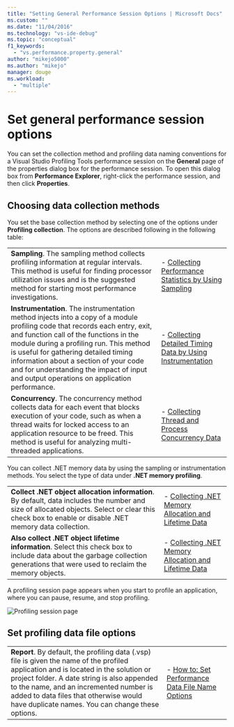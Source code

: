 ```yaml
---
title: "Setting General Performance Session Options | Microsoft Docs"
ms.custom: ""
ms.date: "11/04/2016"
ms.technology: "vs-ide-debug"
ms.topic: "conceptual"
f1_keywords: 
  - "vs.performance.property.general"
author: "mikejo5000"
ms.author: "mikejo"
manager: douge
ms.workload: 
  - "multiple"
---
```

# Set general performance session options

You can set the collection method and profiling data naming conventions for a Visual Studio Profiling Tools performance session on the **General** page of the properties dialog box for the performance session. To open this dialog box from **Performance Explorer**, right-click the performance session, and then click **Properties**.

## Choosing data collection methods

You set the base collection method by selecting one of the options under **Profiling collection**. The options are described following in the following table:

|||
|-|-|
|**Sampling**. The sampling method collects profiling information at regular intervals. This method is useful for finding processor utilization issues and is the suggested method for starting most performance investigations.|- [Collecting Performance Statistics by Using Sampling](../profiling/collecting-performance-statistics-by-using-sampling.md)|
|**Instrumentation**. The instrumentation method injects into a copy of a module profiling code that records each entry, exit, and function call of the functions in the module during a profiling run. This method is useful for gathering detailed timing information about a section of your code and for understanding the impact of input and output operations on application performance.|- [Collecting Detailed Timing Data by Using Instrumentation](../profiling/collecting-detailed-timing-data-by-using-instrumentation.md)|
|**Concurrency**. The concurrency method collects data for each event that blocks execution of your code, such as when a thread waits for locked access to an application resource to be freed. This method is useful for analyzing multi-threaded applications.|- [Collecting Thread and Process Concurrency Data](../profiling/collecting-thread-and-process-concurrency-data.md)|

 You can collect .NET memory data by using the sampling or instrumentation methods. You select the type of data under **.NET memory profiling**.

|||
|-|-|
|**Collect .NET object allocation information**. By default, data includes the number and size of allocated objects. Select or clear this check box to enable or disable .NET memory data collection. |- [Collecting .NET Memory Allocation and Lifetime Data](../profiling/collecting-dotnet-memory-allocation-and-lifetime-data.md)|
|**Also collect .NET object lifetime information**. Select this check box to include data about the garbage collection generations that were used to reclaim the memory objects.|- [Collecting .NET Memory Allocation and Lifetime Data](../profiling/collecting-dotnet-memory-allocation-and-lifetime-data.md)  |

 A profiling session page appears when you start to profile an application, where you can pause, resume, and stop profiling.

 ![Profiling session page](../profiling/media/prof_profilingsessionpage.png "PROF_ProfilingSessionPage")

## Set profiling data file options

|||
|-|-|
|**Report**. By default, the profiling data (.vsp) file is given the name of the profiled application and is located in the solution or project folder. A date string is also appended to the name, and an incremented number is added to data files that otherwise would have duplicate names. You can change these options.|- [How to: Set Performance Data File Name Options](../profiling/how-to-set-performance-data-file-name-options.md)|